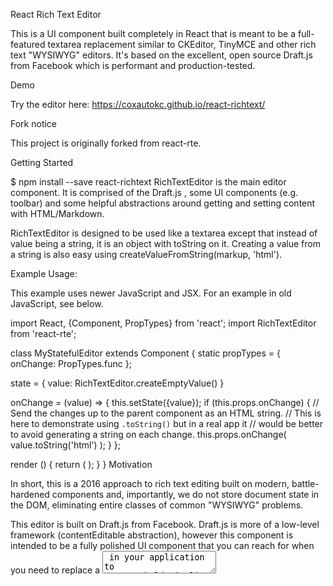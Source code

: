React Rich Text Editor

This is a UI component built completely in React that is meant to be a full-featured textarea replacement similar to CKEditor, TinyMCE and other rich text "WYSIWYG" editors. It's based on the excellent, open source Draft.js from Facebook which is performant and production-tested.

Demo

Try the editor here: https://coxautokc.github.io/react-richtext/

Fork notice

This project is originally forked from react-rte.

Getting Started

$ npm install --save react-richtext
RichTextEditor is the main editor component. It is comprised of the Draft.js <Editor>, some UI components (e.g. toolbar) and some helpful abstractions around getting and setting content with HTML/Markdown.

RichTextEditor is designed to be used like a textarea except that instead of value being a string, it is an object with toString on it. Creating a value from a string is also easy using createValueFromString(markup, 'html').

Example Usage:

This example uses newer JavaScript and JSX. For an example in old JavaScript, see below.

import React, {Component, PropTypes} from 'react';
import RichTextEditor from 'react-rte';

class MyStatefulEditor extends Component {
  static propTypes = {
    onChange: PropTypes.func
  };

  state = {
    value: RichTextEditor.createEmptyValue()
  }

  onChange = (value) => {
    this.setState({value});
    if (this.props.onChange) {
      // Send the changes up to the parent component as an HTML string.
      // This is here to demonstrate using `.toString()` but in a real app it
      // would be better to avoid generating a string on each change.
      this.props.onChange(
        value.toString('html')
      );
    }
  };

  render () {
    return (
      <RichTextEditor
        value={this.state.value}
        onChange={this.onChange}
      />
    );
  }
}
Motivation

In short, this is a 2016 approach to rich text editing built on modern, battle-hardened components and, importantly, we do not store document state in the DOM, eliminating entire classes of common "WYSIWYG" problems.

This editor is built on Draft.js from Facebook. Draft.js is more of a low-level framework (contentEditable abstraction), however this component is intended to be a fully polished UI component that you can reach for when you need to replace a <textarea/> in your application to support bold, italic, links, lists, etc.

The data model in Draft.js allows us to represent the document in a way that is mostly agnostic to the view/render layer or the textual representation (html/markdown) you choose. This data model encapsulates the content/state of the editor and is based on Immutable.js to be both performant and easy to reason about.

Features

Pure React and fully declarative
Supported formats: HTML and Markdown (coming soon: extensible support for custom formats)
Document Model represents your document in a sane way that will deterministically convert to clean markup regardless of your format choice
Takes full advantage of Immutable.js and the excellent performance characteristics that come with it.
Reliable undo/redo without a large memory footprint
Modern browser support
Deterministic Output

Unlike typical rich text editors (such as CKEditor and TinyMCE) we keep our content state in a well-architected data model instead of in the view. One important advantage of separating our data model from our view is deterministic output.

Say, for instance, you select some text and add bold style. Then you add italic style. Or what if you add italic first and then bold. The result should be the same either way: the text range has both bold and italic style. But in the browser's view (Document Object Model) is this represented with a <strong> inside of an <em> or vice versa? Does it depend on the order in which you added the styles? In many web-based editors the HTML output does depend on the order of your actions. That means your output is non-deterministic. Two documents that look exactly the same in the editor will have different, sometimes unpredictable, HTML representations.

In this editor we use a pure, deterministic function to convert document state to HTML output. No matter how you arrived at the state, the output will be predictable. This makes everything easier to reason about. In our case, the <strong> will go inside the <em> every time.

API

Required Props

value: Used to represent the content/state of the editor. Initially you will probably want to create an instance using a provided helper such as RichTextEditor.createEmptyValue() or RichTextEditor.createValueFromString(markup, 'html').
onChange: A function that will be called with the "value" of the editor whenever it is changed. The value has a toString method which accepts a single format argument (either 'html' or 'markdown').
Other Props

All the props you can pass to Draft.js Editor can be passed to RichTextEditor (with the exception of editorState which will be generated internally based on the value prop).

EditorValue Class

In Draft.js EditorState contains not only the document contents but the entire state of the editor including cursor position and selection. This is helpful for many reasons including undo/redo. To make things easier for you, we have wrapped the state of the editor in an EditorValue instance with helpful methods to convert to/from a HTML or Markdown. An instance of this class should be passed to RichTextEditor in the value prop.

The EditorValue class has certain optimizations built in. So let's say you are showing the HTML of the editor contents in your view. If you change your cursor position, that will trigger an onChange event (because, remember, cursor position is part of EditorState) and you will need to call toString() to render your view. However, EditorValue is smart enough to know that the content didn't actually change since last toString() so it will return a cached version of the HTML.

Optimization tip: Try to call editorValue.toString() only when you actually need to convert it to a string. If you can keep passing around the editorValue without calling toString it will be very performant.

Example with ES5 and no JSX

var React = require('react');
var RichTextEditor = require('react-rte');

React.createClass({
  propTypes: {
    onChange: React.PropTypes.func
  },

  getInitialState: function() {
    return {
      value: RichTextEditor.createEmptyValue()
    };
  },

  render: function() {
    return React.createElement(RichTextEditor, {
      value: this.state.value,
      onChange: this.onChange
    });
  },

  onChange: function(value) {
    this.setState({value: value});
    if (this.props.onChange) {
      // Send the changes up to the parent component as an HTML string.
      // This is here to demonstrate using `.toString()` but in a real app it
      // would be better to avoid generating a string on each change.
      this.props.onChange(
        value.toString('html')
      );
    }
  }

});

TODO

Support images
Add toolbar and feature extensibility
Add font color functionality
Add text highlight functionality
Change icons to SVG
Add indentation functionality
Known Limitations

Currently the biggest limitation is that images are not supported. There is a plan to support inline images (using decorators) and eventually Medium-style block-level images (using a custom block renderer).

Other limitations include missing features such as: text-alignment and text color. These are coming soon.

Currently the UI (toolbar and link dialog, etc) is not very customizable. We plan to accept props for theming the UI as well as customizing which toolbar items are shown.

React prior v15 will log the following superfluous warning:

A component is contentEditable and contains children managed by React. It is now your responsibility to guarantee that none of those nodes are unexpectedly modified or duplicated. This is probably not intentional.
As all nodes are managed internally by Draft, this is not a problem and this warning can be safely ignored. You can suppress this warning's display completely by duck-punching console.error before instantiating your component:

console.error = (function(_error) {
  return function(message) {
    if (typeof message !== 'string' || message.indexOf('component is `contentEditable`') === -1) {
      _error.apply(console, arguments);
    }
  };
})(console.error);

Contribute

 happy to take pull requests for bug-fixes and improvements (and tests). If you have a feature you want to implement it's probably a good idea to open an issue first to see if it's already being worked on. Please match the code style of the rest of the project (ESLint should enforce this) and please include tests. Thanks!

Run the Demo

Clone this project. Run npm install. Run npm run build-dist.